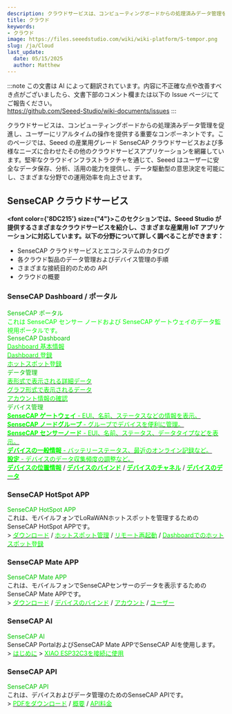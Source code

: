 ```yaml
---
description: クラウドサービスは、コンピューティングボードからの処理済みデータ管理を促進し、ユーザーにリアルタイムの操作を提供する重要なコンポーネントです。このページでは、Seeed の産業用グレード SenseCAP クラウドサービスおよび多様なニーズに合わせたその他のクラウドサービスアプリケーションを網羅しています。
title: クラウド
keywords:
- クラウド
image: https://files.seeedstudio.com/wiki/wiki-platform/S-tempor.png
slug: /ja/Cloud
last_update:
  date: 05/15/2025
  author: Matthew
---
```

:::note
この文書は AI によって翻訳されています。内容に不正確な点や改善すべき点がございましたら、文書下部のコメント欄または以下の Issue ページにてご報告ください。  
https://github.com/Seeed-Studio/wiki-documents/issues
:::

クラウドサービスは、コンピューティングボードからの処理済みデータ管理を促進し、ユーザーにリアルタイムの操作を提供する重要なコンポーネントです。このページでは、Seeed の産業用グレード SenseCAP クラウドサービスおよび多様なニーズに合わせたその他のクラウドサービスアプリケーションを網羅しています。堅牢なクラウドインフラストラクチャを通じて、Seeed はユーザーに安全なデータ保存、分析、活用の能力を提供し、データ駆動型の意思決定を可能にし、さまざまな分野での運用効率を向上させます。

## SenseCAP クラウドサービス

<strong><font color={'8DC215'} size={"4"}>このセクションでは、Seeed Studio が提供するさまざまなクラウドサービスを紹介し、さまざまな産業用 IoT アプリケーションに対応しています。以下の分野について詳しく調べることができます：</font></strong>

- SenseCAP クラウドサービスとエコシステムのカタログ
- 各クラウド製品のデータ管理およびデバイス管理の手順
- さまざまな接続目的のための API
- クラウドの概要

### SenseCAP Dashboard / ポータル

<div class="title_container">
    <div class="title_item" style={{textAlign: 'center'}}>
            <div class="start_card_title" style={{textAlign: 'center'}}><font color={'8DC215'} size={"6"}>SenseCAP ポータル</font></div>
            <div class="start_card_title" style={{textAlign: 'center'}}><font color={'FFFFFF'} size={"3"}>これは SenseCAP センサー ノードおよび SenseCAP ゲートウェイのデータ監視用ポータルです。</font></div>
    </div>
</div>

<div class="intro_container">
    <div class="intro_item" style={{textAlign: 'center'}}>
            <div class="start_card_title" style={{textAlign: 'center'}}><font color={'8DC215'} size={"5"}>SenseCAP Dashboard</font></div>
            <a href="https://wiki.seeedstudio.com/ja//Cloud_Chain/SenseCAP_Dashboard/Dashboard_Basics" target="_blank"><span><font color={'FFFFFF'} size={"2"}> Dashboard 基本情報 </font></span></a>
            <br/>
            <a href="https://wiki.seeedstudio.com/ja//Cloud_Chain/SenseCAP_Dashboard/Dashboard_Registration" target="_blank"><span><font color={'FFFFFF'} size={"2"}> Dashboard 登録 </font></span></a>
            <br/>
            <a href="https://wiki.seeedstudio.com/ja//Cloud_Chain/SenseCAP_Dashboard/Hotspot_Registration" target="_blank"><span><font color={'FFFFFF'} size={"2"}> ホットスポット登録 </font></span></a>
            <br/>
    </div>
    <div class="intro_item" style={{textAlign: 'center'}}>
            <div class="start_card_title" style={{textAlign: 'center'}}><font color={'8DC215'} size={"5"}>データ管理</font></div>
            <a href="https://wiki.seeedstudio.com/ja//Cloud_Chain/SenseCAP_Portal/Detail_Introduction/Data_Management#table" target="_blank"><span><font color={'FFFFFF'} size={"2"}> 表形式で表示される詳細データ </font></span></a>
            <br/>
            <a href="https://wiki.seeedstudio.com/ja//Cloud_Chain/SenseCAP_Portal/Detail_Introduction/Data_Management#graph" target="_blank"><span><font color={'FFFFFF'} size={"2"}> グラフ形式で表示されるデータ </font></span></a>
            <br/>
            <a href="https://wiki.seeedstudio.com/ja//Cloud_Chain/SenseCAP_Portal/Detail_Introduction/Data_Management#check-account-info" target="_blank"><span><font color={'FFFFFF'} size={"2"}> アカウント情報の確認 </font></span></a>
            <br/>
    </div>
</div>

<div class="independent_container">
    <div class="independent_item" style={{textAlign: 'left'}}>
            <div class="independent_title" style={{textAlign: 'center'}}><font color={'8DC215'} size={"5"}>デバイス管理</font></div>
            <a href="https://wiki.seeedstudio.com/ja//Cloud_Chain/SenseCAP_Portal/Detail_Introduction/Device_Management#gateway" target="_blank"><span><font color={'FFFFFF'} size={"2"}> <strong>SenseCAP ゲートウェイ</strong> - EUI、名前、ステータスなどの情報を表示。</font></span></a>
            <br/>
            <a href="https://wiki.seeedstudio.com/ja//Cloud_Chain/SenseCAP_Portal/Detail_Introduction/Device_Management#node-group-management" target="_blank"><span><font color={'FFFFFF'} size={"2"}> <strong>SenseCAP ノードグループ</strong> - グループでデバイスを便利に管理。</font></span></a>
            <br/>
            <a href="https://wiki.seeedstudio.com/ja//Cloud_Chain/SenseCAP_Portal/Detail_Introduction/Device_Management#sensor-node-management" target="_blank"><span><font color={'FFFFFF'} size={"2"}> <strong>SenseCAP センサーノード</strong> - EUI、名前、ステータス、データタイプなどを表示。</font></span></a>
            <br/>
            <a href="https://wiki.seeedstudio.com/ja//Cloud_Chain/SenseCAP_Portal/Detail_Introduction/Device_Management#general-information" target="_blank"><span><font color={'FFFFFF'} size={"2"}> <strong>デバイスの一般情報</strong> - バッテリーステータス、最近のオンライン記録など。</font></span></a>
            <br/>
            <a href="https://wiki.seeedstudio.com/ja//Cloud_Chain/SenseCAP_Portal/Detail_Introduction/Device_Management#settings" target="_blank"><span><font color={'FFFFFF'} size={"2"}> <strong>設定</strong> - デバイスのデータ収集頻度の調整など。</font></span></a>
            <br/>
            <a href="https://wiki.seeedstudio.com/ja//Cloud_Chain/SenseCAP_Portal/Detail_Introduction/Device_Management#location" target="_blank"><span><font color={'FFFFFF'} size={"2"}> <strong>デバイスの位置情報</strong></font></span></a> 
            /
            <a href="https://wiki.seeedstudio.com/ja//Cloud_Chain/SenseCAP_Portal/Detail_Introduction/Device_Management#bind-device" target="_blank"><span><font color={'FFFFFF'} size={"2"}> <strong>デバイスのバインド</strong></font></span></a>
            /
            <a href="https://wiki.seeedstudio.com/ja//Cloud_Chain/SenseCAP_Portal/Detail_Introduction/Device_Management#channel" target="_blank"><span><font color={'FFFFFF'} size={"2"}> <strong>デバイスのチャネル</strong></font></span></a>
            /
            <a href="https://wiki.seeedstudio.com/ja//Cloud_Chain/SenseCAP_Portal/Detail_Introduction/Device_Management#data" target="_blank"><span><font color={'FFFFFF'} size={"2"}> <strong>デバイスのデータ</strong></font></span></a>
    </div>
</div>

### SenseCAP HotSpot APP

<div class="title_container">
    <div class="title_item" style={{textAlign: 'center'}}>
            <div class="start_card_title" style={{textAlign: 'center'}}><font color={'8DC215'} size={"6"}>SenseCAP HotSpot APP</font></div>
            これは、モバイルフォンでLoRaWANホットスポットを管理するためのSenseCAP HotSpot APPです。
            <br/>
            > <a href="https://wiki.seeedstudio.com/ja//Cloud_Chain/SenseCAP_Hotspot_APP/Download_APP" target="_blank"><span><font color={'FFFFFF'} size={"3"}>ダウンロード</font></span></a> / <a href="https://wiki.seeedstudio.com/ja//Cloud_Chain/SenseCAP_Hotspot_APP/Hotspot_Management" target="_blank"><span><font color={'FFFFFF'} size={"3"}>ホットスポット管理</font></span></a> / <a href="https://wiki.seeedstudio.com/ja//Cloud_Chain/SenseCAP_Hotspot_APP/Remote Reboot" target="_blank"><span><font color={'FFFFFF'} size={"3"}>リモート再起動</font></span></a> / <a href="https://wiki.seeedstudio.com/ja//Cloud_Chain/SenseCAP_Hotspot_APP/Hotspot_Onboarding" target="_blank"><span><font color={'FFFFFF'} size={"3"}>Dashboardでのホットスポット登録</font></span></a>
    </div>
</div>

### SenseCAP Mate APP

<div class="title_container">
    <div class="title_item" style={{textAlign: 'center'}}>
            <div class="start_card_title" style={{textAlign: 'center'}}><font color={'8DC215'} size={"6"}>SenseCAP Mate APP</font></div>
            これは、モバイルフォンでSenseCAPセンサーのデータを表示するためのSenseCAP Mate APPです。
            <br/>
            > <a href="https://wiki.seeedstudio.com/ja//Cloud_Chain/SenseCAP_Mate_APP/SenseCAP_APP#download" target="_blank"><span><font color={'FFFFFF'} size={"3"}>ダウンロード</font></span></a> / <a href="https://wiki.seeedstudio.com/ja//Cloud_Chain/SenseCAP_Mate_APP/SenseCAP_APP#config" target="_blank"><span><font color={'FFFFFF'} size={"3"}>デバイスのバインド</font></span></a> / <a href="https://wiki.seeedstudio.com/ja//Cloud_Chain/SenseCAP_Mate_APP/SenseCAP_APP#account" target="_blank"><span><font color={'FFFFFF'} size={"3"}>アカウント</font></span></a> / <a href="https://wiki.seeedstudio.com/ja//Cloud_Chain/SenseCAP_Mate_APP/SenseCAP_APP#user" target="_blank"><span><font color={'FFFFFF'} size={"3"}>ユーザー</font></span></a>
    </div>
</div>

### SenseCAP AI

<div class="title_container">
    <div class="title_item" style={{textAlign: 'center'}}>
            <div class="start_card_title" style={{textAlign: 'center'}}><font color={'8DC215'} size={"6"}>SenseCAP AI </font></div>
            SenseCAP PortalおよびSenseCAP Mate APPでSenseCAP AIを使用します。
            <br/>
            > <a href="https://wiki.seeedstudio.com/ja/How_to_Use_SenseCAP_AI_on_SenseCAP_Portal_and_SenseCAP_Mate_APP" target="_blank"><span><font color={'FFFFFF'} size={"3"}>はじめに</font></span></a> 
            > <a href="https://wiki.seeedstudio.com/ja/xiao_esp32c3_sensecapai/" target="_blank"><span><font color={'FFFFFF'} size={"3"}>XIAO ESP32C3を接続に使用</font></span></a>
    </div>
</div>

### SenseCAP API

<div class="title_container">
    <div class="title_item" style={{textAlign: 'center'}}>
            <div class="start_card_title" style={{textAlign: 'center'}}><font color={'8DC215'} size={"6"}>SenseCAP API </font></div>
            これは、デバイスおよびデータ管理のためのSenseCAP APIです。
            <br/>
            > <a href="https://sensecap-docs.seeed.cc/pdf/sensecap_opanapi_document_en.pdf" target="_blank"><span><font color={'FFFFFF'} size={"3"}>PDFをダウンロード</font></span></a> / <a href="https://wiki.seeedstudio.com/ja//Cloud_Chain/SenseCAP_API/SenseCAP_API_Introduction" target="_blank"><span><font color={'FFFFFF'} size={"3"}>概要</font></span></a> / <a href="https://wiki.seeedstudio.com/ja//Cloud_Chain/SenseCAP_API/API_pricing" target="_blank"><span><font color={'FFFFFF'} size={"3"}>API料金</font></span></a>
    </div>
</div>